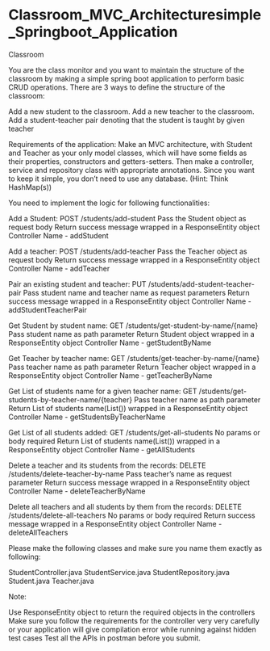 # Classroom_MVC_Architecturesimple_Springboot_Application


Classroom

You are the class monitor and you want to maintain the structure of the classroom by making a simple spring boot application to perform basic CRUD operations. There are 3 ways to define the structure of the classroom:

Add a new student to the classroom.
Add a new teacher to the classroom.
Add a student-teacher pair denoting that the student is taught by given teacher

Requirements of the application:
Make an MVC architecture, with Student and Teacher as your only model classes, which will have some fields as their properties, constructors and getters-setters. Then make a controller, service and repository class with appropriate annotations. Since you want to keep it simple, you don’t need to use any database. (Hint: Think HashMap(s))

You need to implement the logic for following functionalities:

Add a Student: POST /students/add-student Pass the Student object as request body Return success message wrapped in a ResponseEntity object Controller Name - addStudent

Add a teacher: POST /students/add-teacher Pass the Teacher object as request body Return success message wrapped in a ResponseEntity object Controller Name - addTeacher

Pair an existing student and teacher: PUT /students/add-student-teacher-pair Pass student name and teacher name as request parameters Return success message wrapped in a ResponseEntity object Controller Name - addStudentTeacherPair

Get Student by student name: GET /students/get-student-by-name/{name} Pass student name as path parameter Return Student object wrapped in a ResponseEntity object Controller Name - getStudentByName

Get Teacher by teacher name: GET /students/get-teacher-by-name/{name} Pass teacher name as path parameter Return Teacher object wrapped in a ResponseEntity object Controller Name - getTeacherByName

Get List of students name for a given teacher name: GET /students/get-students-by-teacher-name/{teacher} Pass teacher name as path parameter Return List of students name(List()) wrapped in a ResponseEntity object Controller Name - getStudentsByTeacherName

Get List of all students added: GET /students/get-all-students No params or body required Return List of students name(List()) wrapped in a ResponseEntity object Controller Name - getAllStudents

Delete a teacher and its students from the records: DELETE /students/delete-teacher-by-name Pass teacher’s name as request parameter Return success message wrapped in a ResponseEntity object Controller Name - deleteTeacherByName

Delete all teachers and all students by them from the records: DELETE /students/delete-all-teachers No params or body required Return success message wrapped in a ResponseEntity object Controller Name - deleteAllTeachers

Please make the following classes and make sure you name them exactly as following:

StudentController.java
StudentService.java
StudentRepository.java
Student.java
Teacher.java



Note:

Use ResponseEntity object to return the required objects in the controllers
Make sure you follow the requirements for the controller very very carefully or your application will give compilation error while running against hidden test cases
Test all the APIs in postman before you submit.
